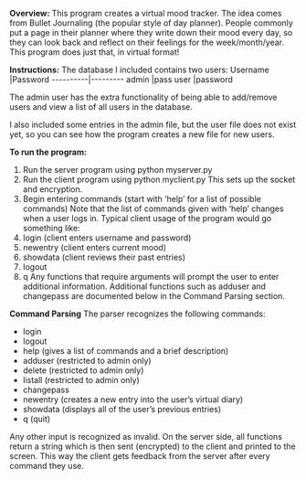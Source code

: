 **Overview:**
This program creates a virtual mood tracker. The idea comes from Bullet Journaling (the popular style of day planner). People commonly put a page in their planner where they write down their mood every day, so they can look back and reflect on their feelings for the week/month/year. This program does just that, in virtual format!

**Instructions:**
The database I included contains two users:
Username |Password
----------|---------
admin	|pass
user	|password

The admin user has the extra functionality of being able to add/remove users and view a list of all users in the database.

I also included some entries in the admin file, but the user file does not exist yet, so you can see how the program creates a new file for new users.

**To run the program:**
1.	Run the server program using python myserver.py
1.	Run the client program using python myclient.py
This sets up the socket and encryption.
1.	Begin entering commands (start with ‘help’ for a list of possible commands)
Note that the list of commands given with ‘help’ changes when a user logs in.
Typical client usage of the program would go something like:
1.	login (client enters username and password)
1.  newentry (client enters current mood) 
1.  showdata (client reviews their past entries)
1.	logout
1.	q
Any functions that require arguments will prompt the user to enter additional information.
Additional functions such as adduser and changepass are documented below in the Command Parsing section.

**Command Parsing**
The parser recognizes the following commands:
*	login
*	logout
*	help (gives a list of commands and a brief description)
*	adduser (restricted to admin only)
*	delete (restricted to admin only)
*	listall (restricted to admin only)
*	changepass
*	newentry (creates a new entry into the user’s virtual diary)
*	showdata (displays all of the user’s previous entries)
*	q (quit)

Any other input is recognized as invalid.
On the server side, all functions return a string which is then sent (encrypted) to the client and printed to the screen. This way the client gets feedback from the server after every command they use. 

